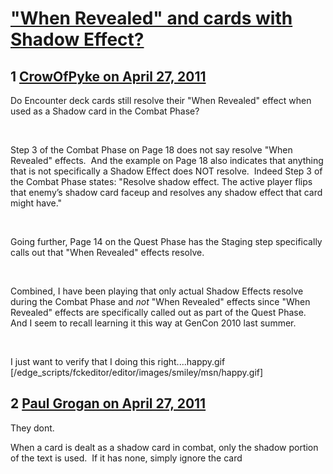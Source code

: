 # [&quot;When Revealed&quot; and cards with Shadow Effect?](https://community.fantasyflightgames.com/topic/45884-when-revealed-and-cards-with-shadow-effect/)

## 1 [CrowOfPyke on April 27, 2011](https://community.fantasyflightgames.com/topic/45884-when-revealed-and-cards-with-shadow-effect/?do=findComment&comment=459992)

Do Encounter deck cards still resolve their "When Revealed" effect when used as a Shadow card in the Combat Phase?

 

Step 3 of the Combat Phase on Page 18 does not say resolve "When Revealed" effects.  And the example on Page 18 also indicates that anything that is not specifically a Shadow Effect does NOT resolve.  Indeed Step 3 of the Combat Phase states: "Resolve shadow effect. The active player flips that
enemy’s shadow card faceup and resolves any shadow effect that card might have."

 

Going further, Page 14 on the Quest Phase has the Staging step specifically calls out that "When Revealed" effects resolve.

 

Combined, I have been playing that only actual Shadow Effects resolve during the Combat Phase and *not* "When Revealed" effects since "When Revealed" effects are specifically called out as part of the Quest Phase.  And I seem to recall learning it this way at GenCon 2010 last summer.

 

I just want to verify that I doing this right....happy.gif [/edge_scripts/fckeditor/editor/images/smiley/msn/happy.gif]

## 2 [Paul Grogan on April 27, 2011](https://community.fantasyflightgames.com/topic/45884-when-revealed-and-cards-with-shadow-effect/?do=findComment&comment=460007)

They dont.

When a card is dealt as a shadow card in combat, only the shadow portion of the text is used.  If it has none, simply ignore the card

